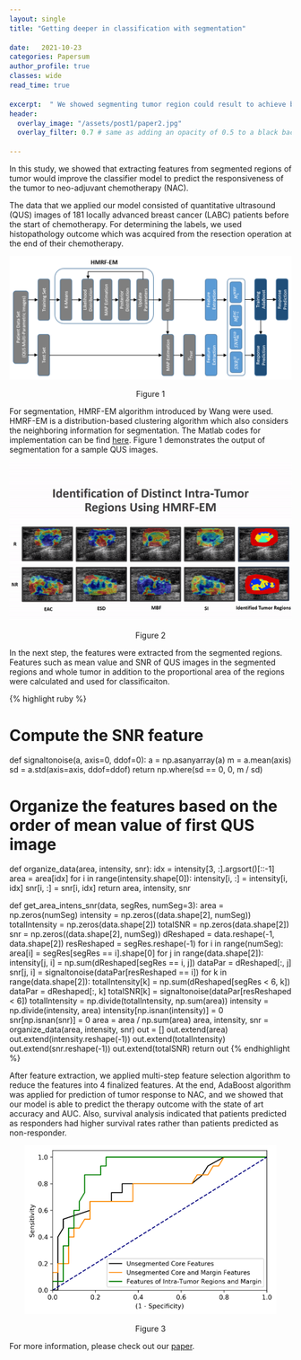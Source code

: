 ```yaml
---
layout: single
title: "Getting deeper in classification with segmentation"

date:   2021-10-23
categories: Papersum
author_profile: true
classes: wide
read_time: true

excerpt:  " We showed segmenting tumor region could result to achieve better and more informative biomarkers for classification."
header:
  overlay_image: "/assets/post1/paper2.jpg"
  overlay_filter: 0.7 # same as adding an opacity of 0.5 to a black background

---
```


In this study, we showed that extracting features from segmented regions of tumor would improve the classifier model to predict the responsiveness of the tumor to neo-adjuvant chemotherapy (NAC).

The data that we applied our model consisted of quantitative ultrasound (QUS) images of 181 locally advanced breast cancer (LABC) patients before the start of chemotherapy. For determining the labels, we used histopathology outcome which was acquired from the resection operation at the end of their chemotherapy.

<p align="center">
  <img alt="model" src="/assets/post1/model.png">
  <figcaption align="center">Figure 1</figcaption>
</p>


For segmentation, HMRF-EM algorithm introduced by Wang were used. HMRF-EM is a distribution-based clustering algorithm which also considers the neighboring information for segmentation. The Matlab codes for implementation can be find [here](https://www.mathworks.com/matlabcentral/fileexchange/37530-hmrf-em-image). Figure 1 demonstrates the output of segmentation for a sample QUS images.

<p align="center">
  <img alt="segmentation" src="/assets/post1/slide2.gif">
  <figcaption align="center">Figure 2</figcaption>
</p>

In the next step, the features were extracted from the segmented regions. Features such as mean value and SNR of QUS images in the segmented regions and whole tumor in addition to the proportional area of the regions were calculated and used for classificaiton. 


{% highlight ruby %}
# Compute the SNR feature 
def signaltonoise(a, axis=0, ddof=0):
    a = np.asanyarray(a)
    m = a.mean(axis)
    sd = a.std(axis=axis, ddof=ddof)
    return np.where(sd == 0, 0, m / sd)

# Organize the features based on the order of mean value of first QUS image
def organize_data(area, intensity, snr):
    idx = intensity[3, :].argsort()[::-1]
    area = area[idx]
    for i in range(intensity.shape[0]):
        intensity[i, :] = intensity[i, idx]
        snr[i, :] = snr[i, idx]
    return area, intensity, snr

def get_area_intens_snr(data, segRes, numSeg=3):
    area = np.zeros(numSeg)
    intensity = np.zeros((data.shape[2], numSeg))
    totalIntensity = np.zeros(data.shape[2])
    totalSNR = np.zeros(data.shape[2])
    snr = np.zeros((data.shape[2], numSeg))
    dReshaped = data.reshape(-1, data.shape[2])
    resReshaped = segRes.reshape(-1)
    for i in range(numSeg):
        area[i] = segRes[segRes == i].shape[0]
        for j in range(data.shape[2]):
            intensity[j, i] = np.sum(dReshaped[segRes == i, j])
            dataPar = dReshaped[:, j]
            snr[j, i] = signaltonoise(dataPar[resReshaped == i])
    for k in range(data.shape[2]):
        totalIntensity[k] = np.sum(dReshaped[segRes < 6, k])
        dataPar = dReshaped[:, k]
        totalSNR[k] = signaltonoise(dataPar[resReshaped < 6])
    totalIntensity = np.divide(totalIntensity, np.sum(area))
    intensity = np.divide(intensity, area)
    intensity[np.isnan(intensity)] = 0
    snr[np.isnan(snr)] = 0
    area = area / np.sum(area)
    area, intensity, snr = organize_data(area, intensity, snr)
    out = []
    out.extend(area)
    out.extend(intensity.reshape(-1))
    out.extend(totalIntensity)
    out.extend(snr.reshape(-1))
    out.extend(totalSNR)
    return out
{% endhighlight %}

After feature extraction, we applied multi-step feature selection algorithm to reduce the features into 4 finalized features. At the end, AdaBoost algorithm was applied for prediction of tumor response to NAC, and we showed that our model is able to predict the therapy outcome with the state of art accuracy and AUC. Also, survival analysis indicated that patients predicted as responders had higher survival rates rather than patients predicted as non-responder. 


<p align="center">
  <img alt="model" src="/assets/post1/auc.png">
  <figcaption align="center">Figure 3</figcaption>
</p>

For more information, please check out our [paper](https://pubmed.ncbi.nlm.nih.gov/34290259/).



